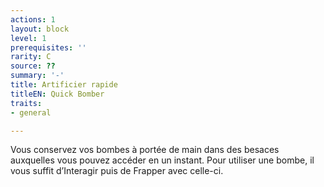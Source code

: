 ```yaml
---
actions: 1
layout: block
level: 1
prerequisites: ''
rarity: C
source: ??
summary: '-'
title: Artificier rapide
titleEN: Quick Bomber
traits:
- general

---
```


<p>Vous conservez vos bombes à portée de main dans des besaces auxquelles vous pouvez accéder en un instant. Pour utiliser une bombe, il vous suffit d’Interagir puis de Frapper avec celle-ci.</p>